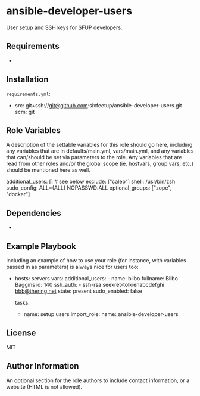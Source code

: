 ansible-developer-users
=========

User setup and SSH keys for SFUP developers.

Requirements
------------
-

Installation
------------
`requirements.yml`:
- src: git+ssh://git@github.com:sixfeetup/ansible-developer-users.git
  scm: git

Role Variables
--------------

A description of the settable variables for this role should go here, including any variables that are in defaults/main.yml, vars/main.yml, and any variables that can/should be set via parameters to the role. Any variables that are read from other roles and/or the global scope (ie. hostvars, group vars, etc.) should be mentioned here as well.

additional_users: [] # see below
exclude: ["caleb"]
shell: /usr/bin/zsh
sudo_config: ALL=(ALL) NOPASSWD:ALL
optional_groups: ["zope", "docker"]

Dependencies
------------
-

Example Playbook
----------------

Including an example of how to use your role (for instance, with variables passed in as parameters) is always nice for users too:

- hosts: servers
  vars:
    additional_users:
      - name: bilbo
        fullname: Bilbo Baggins
        id: 140
        ssh_auth:
          - ssh-rsa seekret-tolkienabcdefghi bbb@thering.net
        state: present
        sudo_enabled: false

  tasks:
    - name: setup users
      import_role:
        name: ansible-developer-users

License
-------

MIT

Author Information
------------------

An optional section for the role authors to include contact information, or a website (HTML is not allowed).
